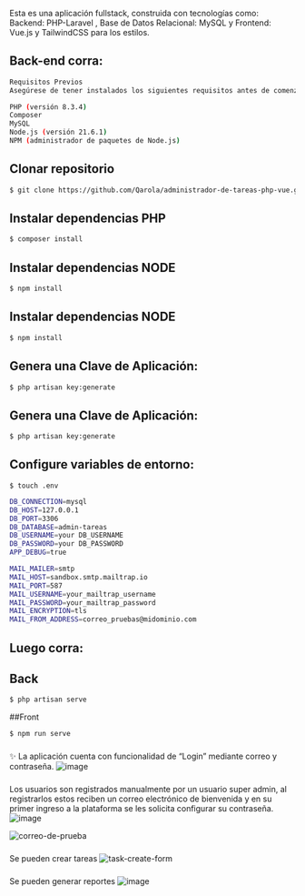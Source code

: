 Esta es una aplicación fullstack, construida con tecnologías como: Backend: PHP-Laravel , Base de Datos Relacional: MySQL y Frontend: Vue.js y TailwindCSS para los estilos.

## Back-end corra:
```sh
Requisitos Previos
Asegúrese de tener instalados los siguientes requisitos antes de comenzar:

PHP (versión 8.3.4)
Composer
MySQL 
Node.js (versión 21.6.1)
NPM (administrador de paquetes de Node.js)

```
## Clonar repositorio
```sh
$ git clone https://github.com/Qarola/administrador-de-tareas-php-vue.git
```

## Instalar dependencias PHP
```sh
$ composer install

```

## Instalar dependencias NODE
```sh
$ npm install

```
## Instalar dependencias NODE
```sh
$ npm install

```

## Genera una Clave de Aplicación:
```sh
$ php artisan key:generate
```

## Genera una Clave de Aplicación:
```sh
$ php artisan key:generate
```


## Configure variables de entorno:

`$ touch .env` 

```sh
DB_CONNECTION=mysql
DB_HOST=127.0.0.1
DB_PORT=3306
DB_DATABASE=admin-tareas
DB_USERNAME=your DB_USERNAME
DB_PASSWORD=your DB_PASSWORD
APP_DEBUG=true

MAIL_MAILER=smtp
MAIL_HOST=sandbox.smtp.mailtrap.io
MAIL_PORT=587
MAIL_USERNAME=your_mailtrap_username
MAIL_PASSWORD=your_mailtrap_password
MAIL_ENCRYPTION=tls
MAIL_FROM_ADDRESS=correo_pruebas@midominio.com
```
## Luego corra:
## Back
```sh
$ php artisan serve
```
##Front
```sh
$ npm run serve
```


###
✨ La aplicación cuenta con funcionalidad de “Login” mediante correo y contraseña.
![image](https://github.com/Qarola/administrador-de-tareas-php-vue/assets/67078790/86c883a7-b932-4d41-84b0-3cb2aec1e6df)

###
Los usuarios son registrados manualmente por un usuario super admin, al registrarlos estos
reciben un correo electrónico de bienvenida y en su primer ingreso a la plataforma se les solicita
configurar su contraseña.
![image](https://github.com/Qarola/administrador-de-tareas-php-vue/assets/67078790/e1c13cc4-9951-4b85-bbc6-56788d291078)


![correo-de-prueba](https://github.com/Qarola/administrador-de-tareas-php-vue/assets/67078790/56c000c1-1c97-4548-ba00-044f8cdbed28)

###
Se pueden crear tareas
![task-create-form](https://github.com/Qarola/administrador-de-tareas-php-vue/assets/67078790/1d7f730b-f486-45e7-928b-88352d58390f)

###
Se pueden generar reportes
![image](https://github.com/Qarola/administrador-de-tareas-php-vue/assets/67078790/f9800c38-a06f-48c0-a8ff-2b4e08f5e5d6)

